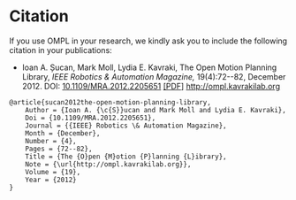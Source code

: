 # Citation

If you use OMPL in your research, we kindly ask you to include the following citation in your publications:

- Ioan A. Șucan, Mark Moll, Lydia E. Kavraki, The Open Motion Planning Library, _IEEE Robotics & Automation Magazine,_ 19(4):72--82, December 2012. DOI: [10.1109/MRA.2012.2205651](http://dx.doi.org/10.1109/MRA.2012.2205651) [[PDF]](ieee-ram-2012-ompl.pdf) http://ompl.kavrakilab.org

~~~
@article{sucan2012the-open-motion-planning-library,
    Author = {Ioan A. {\c{S}}ucan and Mark Moll and Lydia E. Kavraki},
    Doi = {10.1109/MRA.2012.2205651},
    Journal = {{IEEE} Robotics \& Automation Magazine},
    Month = {December},
    Number = {4},
    Pages = {72--82},
    Title = {The {O}pen {M}otion {P}lanning {L}ibrary},
    Note = {\url{http://ompl.kavrakilab.org}},
    Volume = {19},
    Year = {2012}
}
~~~
